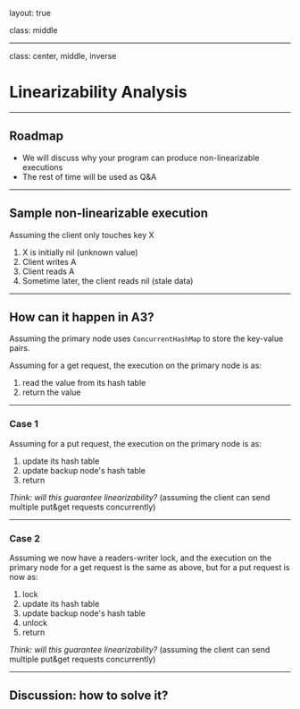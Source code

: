 layout: true

class: middle

---

class: center, middle, inverse

# Linearizability Analysis

---

## Roadmap

- We will discuss why your program can produce non-linearizable executions
- The rest of time will be used as Q&A

---

## Sample non-linearizable execution

Assuming the client only touches key X

1. X is initially nil (unknown value)
2. Client writes A
3. Client reads A
4. Sometime later, the client reads nil (stale data)

---

## How can it happen in A3?

Assuming the primary node uses `ConcurrentHashMap` to store the key-value pairs.

Assuming for a get request, the execution on the primary node is as:

1. read the value from its hash table
2. return the value

---

### Case 1

Assuming for a put request, the execution on the primary node is as:

1. update its hash table
2. update backup node's hash table
3. return

_Think: will this guarantee linearizability?_ (assuming the client can send
multiple put&get requests concurrently)

---

### Case 2

Assuming we now have a readers-writer lock, and the execution on the primary
node for a get request is the same as above, but for a put request is now as:

1. lock
2. update its hash table
3. update backup node's hash table
4. unlock
5. return

_Think: will this guarantee linearizability?_ (assuming the client can send
multiple put&get requests concurrently)

---

## Discussion: how to solve it?
